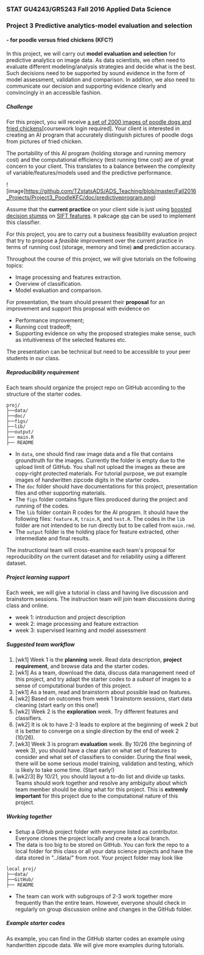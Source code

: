 ### STAT GU4243/GR5243 Fall 2016 Applied Data Science
### Project 3 Predictive analytics-model evaluation and selection

#### - for poodle versus fried chickens (KFC?)

In this project, we will carry out **model evaluation and selection** for predictive analytics on image data. As data scientists, we often need to evaluate different modeling/analysis strategies and decide what is the best. Such decisions need to be supported by sound evidence in the form of model assessment, validation and comparison. In addition, we also need to communicate our decision and supporting evidence clearly and convincingly in an accessible fashion.

##### Challenge
For this project, you will receive [a set of 2000 images of poodle dogs and fried chickens](https://courseworks2.columbia.edu/courses/11849/files/folder/Project_Files?preview=696483)[coursework login required]. Your client is interested in creating an AI program that accurately distinguish pictures of poodle dogs from pictures of fried chicken. 

The portability of this AI program (holding storage and running memory cost) and the computational efficiency (test running time cost) are of great concern to your client. This translates to a balance between the complexity of variable/features/models used and the predictive performance. 

![image]https://github.com/TZstatsADS/ADS_Teaching/blob/master/Fall2016_Projects/Project3_PoodleKFC/doc/predictiveprogram.png)

Assume that the **current practice** on your client side is just using [boosted](https://en.wikipedia.org/wiki/Boosting_(machine_learning)) [decision stumps](https://en.wikipedia.org/wiki/Decision_stump) on [SIFT features](https://en.wikipedia.org/wiki/Scale-invariant_feature_transform). `R` pakcage [`gbm`](https://cran.r-project.org/package=gbm) can be used to implement this classifier. 

For this project, you are to carry out a business feasibility evaluation project that try to propose a *feasible* improvement over the current practice in terms of running cost (storage, memory and time) **and** prediction accuracy. 

Throughout the course of this project, we will give tutorials on the following topics:

- Image processing and features extraction.
- Overview of classification.
- Model evaluation and comparison.

For presentation, the team should present their **proposal** for an improvement and support this proposal with evidence on 

- Performance improvement;
- Running cost tradeoff;
- Supporting evidence on why the proposed strategies make sense, such as intuitiveness of the selected features etc.

The presentation can be technical but need to be accessible to your peer students in our class. 

##### Reproducibility requirement

Each team should organize the project repo on GitHub according to the structure of the starter codes. 

```
proj/
├──data/
├──doc/
├──figs/
├──lib/
├──output/
├── main.R
├── README
```
- In `data`, one should find raw image data and a file that contains groundtruth for the images. Currently the folder is empty due to the upload limit of GitHub. You shall not upload the images as these are copy-right protected materials. For tutorial purpose, we put example images of handwritten zipcode digits in the starter codes. 
- The `doc` folder should have documentations for this project, presentation files and other supporting materials. 
- The `figs` folder contains figure files produced during the project and running of the codes. 
- The `lib` folder contain R codes for the AI program. It should have the following files: `feature.R`, `train.R`, and `test.R`. The codes in the `lib` folder are not intended to be run directly but to be called from `main.rmd`. 
- The `output` folder is the holding place for feature extracted, other intermediate and final results.

The instructional team will cross-examine each team's proposal for reproducibility on the current dataset and for reliability using a different dataset.

##### Project learning support 

Each week, we will give a tutorial in class and having live discussion and brainstorm sessions. The instruction team will join team discussions during class and online. 

- week 1: introduction and project description
- week 2: image processing and feature extraction
- week 3: supervised learning and model assessment

##### Suggested team workflow
1. [wk1] Week 1 is the **planning** week. Read data description, **project requirement**, and browse data and the starter codes. 
2. [wk1] As a team, download the data, discuss data management need of this project, and try adapt the starter codes to a *subset* of images to a sense of computational burden of this project. 
3. [wk1] As a team, read and brainstorm about possible lead on features. 
4. [wk2] Based on outcomes from week 1 brainstorm sessions, start data cleaning (start early on this one!)
5. [wk2] Week 2 is the **exploration** week. Try different features and classifiers.
6. [wk2] It is ok to have 2-3 leads to explore at the beginning of week 2 but it is better to converge on a single direction by the end of week 2 (10/26). 
7. [wk3] Week 3 is program **evaluation** week. By 10/26 (the beginning of week 3), you should have a clear plan on what set of features to consider and what set of classifiers to consider. During the final week, there will be some serious model training, validation and testing, which is likely to take some time. (Start early!)
8. [wk2/3] By 10/21, you should layout a to-do list and divide up tasks. Teams should work together and resolve any ambiguity about which team member should be doing what for this project. This is **extremly important** for this project due to the computational nature of this project. 

##### Working together
- Setup a GitHub project folder with everyone listed as contributor. Everyone clones the project locally and create a local branch. 
- The data is too big to be stored on GitHub. You can fork the repo to a local folder for this class or all your data science projects and have the data stored in "../data/" from root. Your project folder may look like

```
local proj/
├──data/
├──GitHub/
├── README
```
- The team can work with subgroups of 2-3 work together more frequently than the entire team. However, everyone should check in regularly on group discussion online and changes in the GitHub folder.  

##### Example starter codes

As example, you can find in the GitHub starter codes an example using handwritten zipcode data. We will give more examples during tutorials. 

